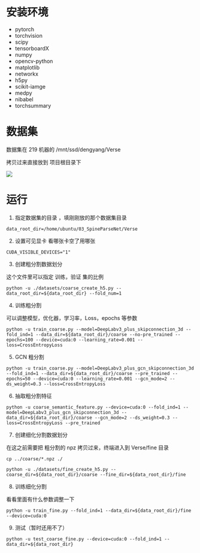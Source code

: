 # 安装环境

- pytorch
- torchvision
- scipy
- tensorboardX
- numpy
- opencv-python
- matplotlib
- networkx
- h5py
- scikit-iamge
- medpy
- nibabel
- torchsummary

# 数据集

数据集在 219 机器的 /mnt/ssd/dengyang/Verse

拷贝过来直接放到 项目根目录下

![](https://gitee.com/consolecode/blog-img/raw/master/img/20210513150802.png)

# 运行

1. 指定数据集的目录 ，填刚刚放的那个数据集目录

```
data_root_dir=/home/ubuntu/03_SpineParseNet/Verse 
```

2. 设置可见显卡 看哪张卡空了用哪张

```
CUDA_VISIBLE_DEVICES="1"
```

3. 创建粗分割数据划分

这个文件里可以指定 训练，验证 集的比例

```
python -u ./datasets/coarse_create_h5.py --data_root_dir=${data_root_dir} --fold_num=1
```

4. 训练粗分割 

可以调整模型，优化器，学习率，Loss，epochs 等参数

```
python -u train_coarse.py --model=DeepLabv3_plus_skipconnection_3d --fold_ind=1 --data_dir=${data_root_dir}/coarse --no-pre_trained --epochs=100 --device=cuda:0 --learning_rate=0.001 --loss=CrossEntropyLoss
```

5. GCN 粗分割 

```
python -u train_coarse.py --model=DeepLabv3_plus_gcn_skipconnection_3d --fold_ind=1 --data_dir=${data_root_dir}/coarse --pre_trained --epochs=50 --device=cuda:0 --learning_rate=0.001 --gcn_mode=2 --ds_weight=0.3 --loss=CrossEntropyLoss
```

6. 抽取粗分割特征

```
python -u coarse_semantic_feature.py --device=cuda:0 --fold_ind=1 --model=DeepLabv3_plus_gcn_skipconnection_3d --data_dir=${data_root_dir}/coarse --gcn_mode=2 --ds_weight=0.3 --loss=CrossEntropyLoss --pre_trained
```

7. 创建细化分割数据划分

在这之前需要把 粗分割的 npz 拷贝过来，终端进入到 Verse/fine 目录

`cp ../coarse/*.npz ./`

```
python -u ./datasets/fine_create_h5.py --coarse_dir=${data_root_dir}/coarse --fine_dir=${data_root_dir}/fine
```

8. 训练细化分割

看看里面有什么参数调整一下

```
python -u train_fine.py --fold_ind=1 --data_dir=${data_root_dir}/fine --device=cuda:0
```

9. 测试（暂时还用不了）

```
python -u test_coarse_fine.py --device=cuda:0 --fold_ind=1 --data_dir=${data_root_dir}
```


